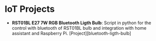 # IoT Projects

* **RST01BL E27 7W RGB Bluetooth Ligth Bulb**: Script in python for the control with bluetooth of RST01BL bulb and integration with home assistant and Raspberry Pi. [Project][bluetooth-ligth-bulb]



[bluetooth-light-bulb]: https://github.com/frandorado/iot-projects/tree/master/rst01bl-bluetooth-ligth-bulb
